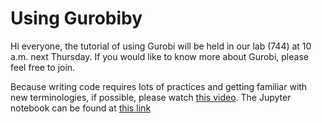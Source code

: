 # Using Gurobiby

<!-- This tutorial has  -->
<!-- * Introduction -->
<!-- * Models -->
<!-- * Gurobipy syntax -->
<!-- * Examples -->
<!-- * Advance topics -->
<!-- * Gentle introduction -->
<!-- * Writing small examples -->
<!-- * Using pandas to import data -->
<!-- * Writing large-scale examples -->

Hi everyone, the tutorial of using Gurobi will be held in our lab (744)
at 10 a.m. next Thursday. If you would like to know more about Gurobi,
please feel free to join.

Because writing code requires lots of practices and getting familiar
with new terminologies, if possible, please watch [this
video](https://vimeo.com/830685647/c7f9971fda). The Jupyter notebook can
be found at [this
link](https://colab.research.google.com/drive/1ZmwcufNbdPBFLo6VZLz6KEioiG128V6I?usp=sharing)

<!-- # LINGO vs GUROBI -->
<!-- Because GUROBI is a solver and written in many language (C, C++, Python, Java, Matlab, R, .NET), we just focus on GUROBI written in Python or Gurobipy.  -->
<!---->
<!-- ## Simple example -->
<!-- Suppose we need to solve an optimization model below: -->
<!---->
<!-- $$\begin{array}{rll} -->
<!--  \text{max} & x+y+2z \\ -->
<!--  \text{s.t.} & x + 2y + 3z \le 4 \\ -->
<!--  & x + y \ge 1 \\[10pt] -->
<!--  & x,y,z \in \lbrace 0,1 \rbrace -->
<!-- \end{array} -->
<!-- $$ -->
<!---->
<!-- This simple model can be solved by LINGO or GUROBI. The code for LINGO and GUROBI are shown below: -->
<!---->
<!-- ![LINGO](./LINGO1.png) -->
<!---->
<!-- ![GUROBI witten in Python](./GUROBI.png) -->
<!---->
<!-- At first glance, GUROBI code has more things to type and LINGO code is very nice and clean for simple models. However, LINGO has its own data structure which we need to input, LINGO code becomes difficult for managing input data (parameters) while number of variables and parameters increases. GUROBI can input data through Python package such as Pandas which allows to manage data more efficiently. -->
<!---->
<!---->
<!---->
<!-- # Introduction -->
<!-- Gurobi is a solver to solve optimization models that is currently the fastest solver in the world and provide free licenses for students. It can solve linear programming (LP), quadratic programming (QP), mixed integer linear programming (MILP), mixed-integer quadratic programming (MIQP), etc. For more information, please visit [here](https://en.wikipedia.org/wiki/Gurobi_Optimizer). -->
<!---->
<!-- To tell computers how to solve optimization problems through Gurobi, we need to use some programming language to instruct computers. One of the popular and easy-to-understand programming language is Python. Python is a programming language that emphasizes code readability. It means we can read and understand code of python more easily. Python has a large library of packages and allow us to manipulate data quickly and efficiently. The downside of python is undesirable performance. Because "Gurobi" solver will convert Python to C and solve in C, the performance of Gurobi solver written in Python may not be affected. -->
<!---->
<!-- # Models -->
<!-- In order to solve optimization efficiently, we need to breaks models into a few parts: -->
<!---->
<!-- * Parameters: are known before solving problems.  -->
<!-- * Variables: values that we need to find -->
<!-- * Objective -->
<!-- * Constraints -->
<!---->
<!-- ## Parameters -->
<!-- Parameters are values known before solving problems. -->
<!---->
<!---->
<!---->
<!-- # Hello World -->
<!---->
<!-- $\alpha$ -->
<!-- $x+y$ -->
<!---->
<!-- This is some python code, in which we define a function `hello`: -->
<!-- ```{python}  -->
<!-- def hello(): -->
<!--   print("Hello") -->
<!-- ``` -->
<!---->
<!---->
<!-- This is how we call it: -->
<!---->
<!-- ```{python}  -->
<!-- hello() -->
<!-- ``` -->
<!---->
<!---->
<!-- We can press `gd` to go to its definition. -->
<!---->
<!-- Let's demonstrate the autocompletion: -->
<!---->
<!-- ```{python}  -->
<!-- import numpy as np -->
<!-- ``` -->
<!---->
<!-- And code hovers with `K`. -->
<!---->
<!-- # Furthermore -->
<!---->
<!-- And then we can work on integrating this for multiple  -->
<!-- languages in the same document, like this R function: -->
<!---->
